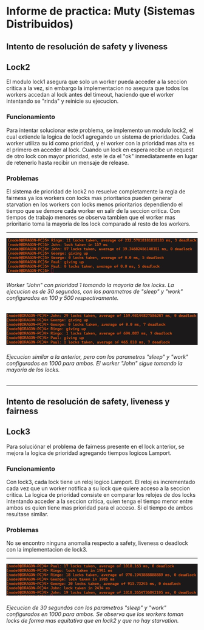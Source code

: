 # Informe de practica: Muty (Sistemas Distribuidos)

## Intento de resolución de safety y liveness

## Lock2

El modulo lock1 asegura que solo un worker pueda acceder a la seccion critica a la vez, sin embargo la implementacion no asegura que todos los workers accedan al lock antes del timeout, haciendo que el worker intentando se "rinda" y reinicie su ejecucion.

### Funcionamiento

Para intentar solucionar este problema, se implemento un modulo lock2, el cual extiende la logica de lock1 agregando un sistema de prioridades. Cada worker utiliza su id como prioridad, y el worker con la prioridad mas alta es el primero en acceder al lock. Cuando un lock en espera recibe un request de otro lock con mayor prioridad, este le da el "ok" inmediatamente en lugar de retenerlo hasta recibir un mensaje de release.

### Problemas

El sistema de prioridad de lock2 no resuelve completamente la regla de fairness ya los workers con locks mas prioritarios pueden generar starvation en los workers con locks menos prioritarios dependiendo el tiempo que se demore cada worker en salir de la seccion critica. Con tiempos de trabajo menores se observa tambien que el worker mas prioritario toma la mayoria de los lock comparado al resto de los workers.

---

![lock2_low_time_work](captures/lock2_low_work_sleep_time.jpg)

###### Worker "John" con prioridad 1 tomando la mayoria de los locks. La ejecucion es de 30 segundos, con los parametros de "sleep" y "work" configurados en 100 y 500 respectivamente.

![lock2_high_time_work](captures/lock2_high_work_sleep_time.jpg)

###### Ejecucion similar a la anterior, pero con los parametros "sleep" y "work" configurados en 1000 para ambos. El worker "John" sigue tomando la mayoria de los locks.

---

## Intento de resolución de safety, liveness y fairness

## Lock3

Para soluciónar el problema de fairness presente en el lock anterior, se mejora la logica de prioridad agregando tiempos logicos Lamport.

### Funcionamiento

Con lock3, cada lock tiene un reloj logico Lamport. El reloj es incrementado cada vez que un worker notifica a su lock que quiere acceso a la seccion critica.
La logica de prioridad consiste en comparar los relojes de dos locks intentando acceder a la seccion critica, quien tenga el tiempo menor entre ambos es quien tiene mas prioridad para el acceso. Si el tiempo de ambos resultase similar.

### Problemas

No se encontro ninguna anomalia respecto a safety, liveness o deadlock con la implementacion de lock3.

---

![lock3_high_work_sleep_time](captures/lock3_high_work_sleep_time.jpg)
###### Ejecucion de 30 segundos con los parametros "sleep" y "work" configurados en 1000 para ambos. Se observa que los workers toman locks de forma mas equitativa que en lock2 y que no hay starvation.


